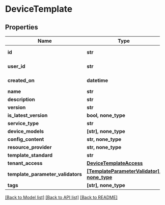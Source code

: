 # DeviceTemplate


## Properties
Name | Type | Description | Notes
------------ | ------------- | ------------- | -------------
**id** | **str** |  | [optional] [readonly] 
**user_id** | **str** |  | [optional] [readonly] 
**created_on** | **datetime** |  | [optional] [readonly] 
**name** | **str** |  | [optional] 
**description** | **str** |  | [optional] 
**version** | **str** |  | [optional] 
**is_latest_version** | **bool, none_type** |  | [optional] 
**service_type** | **str** |  | [optional] 
**device_models** | **[str], none_type** |  | [optional] 
**config_content** | **str, none_type** |  | [optional] 
**resource_provider** | **str, none_type** |  | [optional] 
**template_standard** | **str** |  | [optional] 
**tenant_access** | [**DeviceTemplateAccess**](DeviceTemplateAccess.md) |  | [optional] 
**template_parameter_validators** | [**[TemplateParameterValidator], none_type**](TemplateParameterValidator.md) |  | [optional] 
**tags** | **[str], none_type** |  | [optional] 

[[Back to Model list]](../README.md#documentation-for-models) [[Back to API list]](../README.md#documentation-for-api-endpoints) [[Back to README]](../README.md)


